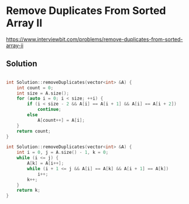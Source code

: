 # Remove Duplicates From Sorted Array II

https://www.interviewbit.com/problems/remove-duplicates-from-sorted-array-ii


## Solution

```cpp

int Solution::removeDuplicates(vector<int> &A) {
    int count = 0;
    int size = A.size();
    for (auto i = 0; i < size; ++i) {
        if (i < size - 2 && A[i] == A[i + 1] && A[i] == A[i + 2])
            continue;
        else
            A[count++] = A[i];
    }
    return count;
}

int Solution::removeDuplicates(vector<int> &A) {
    int i = 0, j = A.size() - 1, k = 0;
    while (i <= j) {
        A[k] = A[i++];
        while (i + 1 <= j && A[i] == A[k] && A[i + 1] == A[k])
            i++;
        k++;
    }
    return k;
}
```